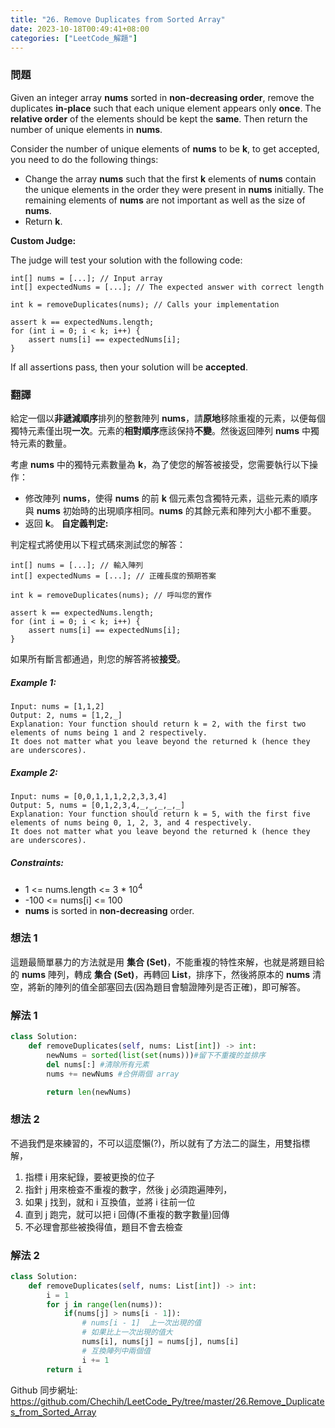 ```yaml
---
title: "26. Remove Duplicates from Sorted Array"
date: 2023-10-18T00:49:41+08:00
categories: ["LeetCode_解題"]
---
```

### 問題
Given an integer array **nums** sorted in **non-decreasing order**, remove the duplicates **in-place** such that each unique element appears only **once**. The **relative order** of the elements should be kept the **same**. Then return the number of unique elements in **nums**.

Consider the number of unique elements of **nums** to be **k**, to get accepted, you need to do the following things:

- Change the array **nums** such that the first **k** elements of **nums** contain the unique elements in the order they were present in **nums** initially. The remaining elements of **nums** are not important as well as the size of **nums**.
- Return **k**.

**Custom Judge:**

The judge will test your solution with the following code:

    int[] nums = [...]; // Input array
    int[] expectedNums = [...]; // The expected answer with correct length

    int k = removeDuplicates(nums); // Calls your implementation

    assert k == expectedNums.length;
    for (int i = 0; i < k; i++) {
        assert nums[i] == expectedNums[i];
    }
If all assertions pass, then your solution will be **accepted**.

 ### 翻譯
給定一個以**非遞減順序**排列的整數陣列 **nums**，請**原地**移除重複的元素，以便每個獨特元素僅出現**一次**。元素的**相對順序**應該保持**不變**。然後返回陣列 **nums** 中獨特元素的數量。

考慮 **nums** 中的獨特元素數量為 **k**，為了使您的解答被接受，您需要執行以下操作：

- 修改陣列 **nums**，使得 **nums** 的前 **k** 個元素包含獨特元素，這些元素的順序與 **nums** 初始時的出現順序相同。**nums** 的其餘元素和陣列大小都不重要。
- 返回 **k**。
**自定義判定:**

判定程式將使用以下程式碼來測試您的解答：

    int[] nums = [...]; // 輸入陣列
    int[] expectedNums = [...]; // 正確長度的預期答案

    int k = removeDuplicates(nums); // 呼叫您的實作

    assert k == expectedNums.length;
    for (int i = 0; i < k; i++) {
        assert nums[i] == expectedNums[i];
    }

如果所有斷言都通過，則您的解答將被**接受**。
##### Example 1:
    Input: nums = [1,1,2]
    Output: 2, nums = [1,2,_]
    Explanation: Your function should return k = 2, with the first two elements of nums being 1 and 2 respectively.
    It does not matter what you leave beyond the returned k (hence they are underscores).
##### Example 2:
    Input: nums = [0,0,1,1,1,2,2,3,3,4]
    Output: 5, nums = [0,1,2,3,4,_,_,_,_,_]
    Explanation: Your function should return k = 5, with the first five elements of nums being 0, 1, 2, 3, and 4 respectively.
    It does not matter what you leave beyond the returned k (hence they are underscores).

##### Constraints:
- 1 <= nums.length <= 3 * 10<sup>4</sup>
- -100 <= nums[i] <= 100
- **nums** is sorted in **non-decreasing** order.

### 想法 1
這題最簡單暴力的方法就是用 **集合 (Set)**，不能重複的特性來解，也就是將題目給的 **nums** 陣列，轉成 **集合 (Set)**，再轉回 **List**，排序下，然後將原本的 **nums** 清空，將新的陣列的值全部塞回去(因為題目會驗證陣列是否正確)，即可解答。
### 解法 1
```python
class Solution:
    def removeDuplicates(self, nums: List[int]) -> int:
        newNums = sorted(list(set(nums)))#留下不重複的並排序
        del nums[:] #清除所有元素
        nums += newNums #合併兩個 array

        return len(newNums)
```
### 想法 2
不過我們是來練習的，不可以這麼懶(?)，所以就有了方法二的誕生，用雙指標解，
1. 指標 i 用來紀錄，要被更換的位子
2. 指針 j 用來檢查不重複的數字，然後 j 必須跑遍陣列，
3. 如果 j 找到，就和 i 互換值，並將 i 往前一位
4. 直到 j 跑完，就可以把 i 回傳(不重複的數字數量)回傳
5. 不必理會那些被換得值，題目不會去檢查
### 解法 2
```python
class Solution:
    def removeDuplicates(self, nums: List[int]) -> int:
        i = 1
        for j in range(len(nums)):
            if(nums[j] > nums[i - 1]):
                # nums[i - 1]  上一次出現的值
                # 如果比上一次出現的值大
                nums[i], nums[j] = nums[j], nums[i]
                # 互換陣列中兩個值
                i += 1
        return i
```

Github 同步網址:  
https://github.com/Chechih/LeetCode_Py/tree/master/26.Remove_Duplicates_from_Sorted_Array
